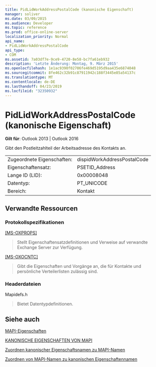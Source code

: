 ```yaml
---
title: PidLidWorkAddressPostalCode (kanonische Eigenschaft)
manager: soliver
ms.date: 03/09/2015
ms.audience: Developer
ms.topic: reference
ms.prod: office-online-server
localization_priority: Normal
api_name:
- PidLidWorkAddressPostalCode
api_type:
- COM
ms.assetid: 7a03df7e-9ce9-4720-8e58-bc7fa61eb932
description: 'Letzte Änderung: Montag, 9. März 2015'
ms.openlocfilehash: 1e1ac9390f02706fe469d5195d9aa435e6874048
ms.sourcegitcommit: 8fe462c32b91c87911942c188f3445e85a54137c
ms.translationtype: MT
ms.contentlocale: de-DE
ms.lasthandoff: 04/23/2019
ms.locfileid: "32350932"
---
```

# <a name="pidlidworkaddresspostalcode-canonical-property"></a>PidLidWorkAddressPostalCode (kanonische Eigenschaft)

  
  
**Gilt für**: Outlook 2013 | Outlook 2016 
  
Gibt den Postleitzahlteil der Arbeitsadresse des Kontakts an.
  
|||
|:-----|:-----|
|Zugeordnete Eigenschaften:  <br/> |dispidWorkAddressPostalCode  <br/> |
|Eigenschaftensatz:  <br/> |PSETID_Address  <br/> |
|Lange ID (LID):  <br/> |0x00008048  <br/> |
|Datentyp:  <br/> |PT_UNICODE  <br/> |
|Bereich:  <br/> |Kontakt  <br/> |
   
## <a name="related-resources"></a>Verwandte Ressourcen

### <a name="protocol-specifications"></a>Protokollspezifikationen

[[MS-OXPROPS]](https://msdn.microsoft.com/library/f6ab1613-aefe-447d-a49c-18217230b148%28Office.15%29.aspx)
  
> Stellt Eigenschaftensatzdefinitionen und Verweise auf verwandte Exchange Server zur Verfügung.
    
[[MS-OXOCNTC]](https://msdn.microsoft.com/library/9b636532-9150-4836-9635-9c9b756c9ccf%28Office.15%29.aspx)
  
> Gibt die Eigenschaften und Vorgänge an, die für Kontakte und persönliche Verteilerlisten zulässig sind.
    
### <a name="header-files"></a>Headerdateien

Mapidefs.h
  
> Bietet Datentypdefinitionen.
    
## <a name="see-also"></a>Siehe auch



[MAPI-Eigenschaften](mapi-properties.md)
  
[KANONISCHE EIGENSCHAFTEN VON MAPI](mapi-canonical-properties.md)
  
[Zuordnen kanonischer Eigenschaftsnamen zu MAPI-Namen](mapping-canonical-property-names-to-mapi-names.md)
  
[Zuordnen von MAPI-Namen zu kanonischen Eigenschaftennamen](mapping-mapi-names-to-canonical-property-names.md)

